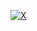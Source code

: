 [![X](https://cdn-icons-png.flaticon.com/512/733/733579.png)](https://x.com/AhmedOmer18544)
<!---
Ahmedzaki246/Ahmedzaki246 is a ✨ special ✨ repository because its `README.md` (this file) appears on your GitHub profile.
You can click the Preview link to take a look at your changes.
--->
